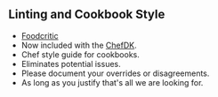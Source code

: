 ## Linting and Cookbook Style
* [Foodcritic](http://www.foodcritic.io)
 * Now included with the [ChefDK](https://downloads.chef.io/chef-dk/).
* Chef style guide for cookbooks.
 * Eliminates potential issues.
 * Please document your overrides or disagreements.
  * As long as you justify that's all we are looking for.
